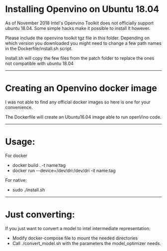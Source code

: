 # Installing Openvino on Ubuntu 18.04

As of November 2018 Intel's Openvino Toolkit does not officially support ubuntu 18.04. Some simple hacks make it possible to install it however.

Please include the openvino toolkit tgz file in this folder. Depending on which version you downloaded you might need to change a few path names in the Dockerfile/install.sh script.

Install.sh will copy the few files from the patch folder to replace the ones not compatible with ubuntu 18.04

---

# Creating an Openvino docker image

I was not able to find any official docker images so here is one for your convenience.

The Dockerfile will create an Ubuntu16.04 image able to run openVino code.

---

# Usage:

For docker
* docker build . -t name:tag
* docker run --device=/dev/dri:/dev/dri -it name:tag 

For native:
* sudo ./install.sh

---

# Just converting:

If you just want to convert a model to intel intermediate representation:
* Modify docker-compose file to mount the needed directories
* Call ./convert_model.sh with the parameters the model_optimizer needs.